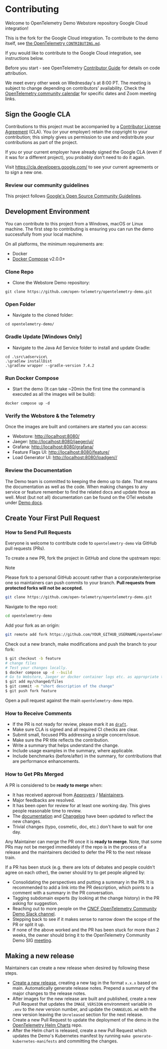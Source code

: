 # Contributing

Welcome to OpenTelemetry Demo Webstore repository Google Cloud integration!

This is the fork for the Google Cloud integration. To contribute to the demo
itself, see
[the OpenTelemetry `CONTRIBUTING.md`](https://github.com/open-telemetry/opentelemetry-demo/blob/main/CONTRIBUTING.md).

If you would like to contribute to the Google Cloud integration, see
instructions below.

Before you start - see OpenTelemetry
 [Contributor Guide](https://github.com/open-telemetry/community/blob/main/guides/contributor/README.md)
 for details on code attribution.

We meet every other week on Wednesday's at 8:00 PT. The meeting is subject to change
depending on contributors' availability. Check the [OpenTelemetry community
calendar](https://github.com/open-telemetry/community?tab=readme-ov-file#special-interest-groups)
for specific dates and Zoom meeting links.

## Sign the Google CLA

Contributions to this project must be accompanied by a
[Contributor License Agreement](https://cla.developers.google.com/about) (CLA).
You (or your employer) retain the copyright to your contribution; this simply
gives us permission to use and redistribute your contributions as part of the
project.

If you or your current employer have already signed the Google CLA (even if it
was for a different project), you probably don't need to do it again.

Visit <https://cla.developers.google.com/> to see your current agreements or to
sign a new one.

### Review our community guidelines

This project follows
[Google's Open Source Community Guidelines](https://opensource.google/conduct/).

## Development Environment

You can contribute to this project from a Windows, macOS or Linux machine. The
first step to contributing is ensuring you can run the demo successfully from
your local machine.

On all platforms, the minimum requirements are:

- Docker
- [Docker Compose](https://docs.docker.com/compose/install/#install-compose) v2.0.0+

### Clone Repo

- Clone the Webstore Demo repository:

```shell
git clone https://github.com/open-telemetry/opentelemetry-demo.git
```

### Open Folder

- Navigate to the cloned folder:

```shell
cd opentelemetry-demo/
```

### Gradle Update [Windows Only]

- Navigate to the Java Ad Service folder to install and update Gradle:

```shell
cd .\src\adservice\
.\gradlew installDist
.\gradlew wrapper --gradle-version 7.4.2
```

### Run Docker Compose

- Start the demo (It can take ~20min the first time the command is executed as
all the images will be build):

```shell
docker compose up -d
```

### Verify the Webstore & the Telemetry

Once the images are built and containers are started you can access:

- Webstore: <http://localhost:8080/>
- Jaeger: <http://localhost:8080/jaeger/ui/>
- Grafana: <http://localhost:8080/grafana/>
- Feature Flags UI: <http://localhost:8080/feature/>
- Load Generator UI: <http://localhost:8080/loadgen//>

### Review the Documentation

The Demo team is committed to keeping the demo up to date. That means the
documentation as well as the code. When making changes to any service or feature
remember to find the related docs and update those as well. Most (but not all)
documentation can be found on the OTel website under [Demo docs][docs].

## Create Your First Pull Request

### How to Send Pull Requests

Everyone is welcome to contribute code to `opentelemetry-demo` via
GitHub pull requests (PRs).

To create a new PR, fork the project in GitHub and clone the upstream repo:

> [!NOTE]
> Please fork to a personal GitHub account rather than a corporate/enterprise
> one so maintainers can push commits to your branch.
> **Pull requests from protected forks will not be accepted.**

```sh
git clone https://github.com/open-telemetry/opentelemetry-demo.git
```

Navigate to the repo root:

```sh
cd opentelemetry-demo
```

Add your fork as an origin:

```sh
git remote add fork https://github.com/YOUR_GITHUB_USERNAME/opentelemetry-demo.git
```

Check out a new branch, make modifications and push the branch to your fork:

```sh
$ git checkout -b feature
# change files
# Test your changes locally.
$ docker compose up -d --build
# Go to Webstore, Jaeger or docker container logs etc. as appropriate to make sure your changes are working correctly.
$ git add my/changed/files
$ git commit -m "short description of the change"
$ git push fork feature
```

Open a pull request against the main `opentelemetry-demo` repo.

### How to Receive Comments

- If the PR is not ready for review, please mark it as
  [`draft`](https://github.blog/2019-02-14-introducing-draft-pull-requests/).
- Make sure CLA is signed and all required CI checks are clear.
- Submit small, focused PRs addressing a single
  concern/issue.
- Make sure the PR title reflects the contribution.
- Write a summary that helps understand the change.
- Include usage examples in the summary, where applicable.
- Include benchmarks (before/after) in the summary, for contributions that are
  performance enhancements.

### How to Get PRs Merged

A PR is considered to be **ready to merge** when:

- It has received approval from
  [Approvers](https://github.com/open-telemetry/community/blob/main/guides/contributor/membership.md#approver)
  /
  [Maintainers](https://github.com/open-telemetry/community/blob/main/guides/contributor/membership.md#maintainer).
- Major feedbacks are resolved.
- It has been open for review for at least one working day. This gives people
  reasonable time to review.
- The [documentation][docs] and [Changelog](./CHANGELOG.md) have been updated
  to reflect the new changes.
- Trivial changes (typo, cosmetic, doc, etc.) don't have to wait for one day.

Any Maintainer can merge the PR once it is **ready to merge**. Note, that some
PRs may not be merged immediately if the repo is in the process of a release and
the maintainers decided to defer the PR to the next release train.

If a PR has been stuck (e.g. there are lots of debates and people couldn't agree
on each other), the owner should try to get people aligned by:

- Consolidating the perspectives and putting a summary in the PR. It is
  recommended to add a link into the PR description, which points to a comment
  with a summary in the PR conversation.
- Tagging subdomain experts (by looking at the change history) in the PR asking
  for suggestion.
- Reaching out to more people on the [CNCF OpenTelemetry Community Demo Slack
  channel](https://app.slack.com/client/T08PSQ7BQ/C03B4CWV4DA).
- Stepping back to see if it makes sense to narrow down the scope of the PR or
  split it up.
- If none of the above worked and the PR has been stuck for more than 2 weeks,
  the owner should bring it to the OpenTelemetry Community Demo SIG
  [meeting](README.md#contributing).

## Making a new release

Maintainers can create a new release when desired by following these steps.

- [Create a new
  release](https://github.com/open-telemetry/opentelemetry-demo/releases/new),
  creating a new tag in the format `x.x.x` based on main. Automatically generate
  release notes. Prepend a summary of the major changes to the release notes.
- After images for the new release are built and published, create a new Pull
  Request that updates the `IMAGE_VERSION` environment variable in `.env` to the
  _new_ version number, and update the `CHANGELOG.md` with the new version
  leaving the `Unreleased` section for the next release.
- Create a new Pull Request to update the deployment of the demo in the
  [OpenTelemetry Helm
  Charts](https://github.com/open-telemetry/opentelemetry-helm-charts) repo.
- After the Helm chart is released, create a new Pull Request which updates the
  Demo's Kubernetes manifest by running `make generate-kubernetes-manifests` and
  committing the changes.

[docs]: https://opentelemetry.io/docs/demo/
